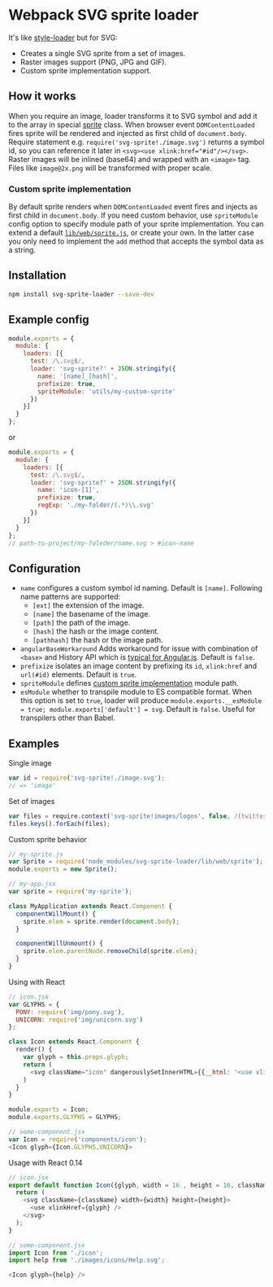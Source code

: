 # Webpack SVG sprite loader

It's like [style-loader](https://github.com/webpack/style-loader) but for SVG:

- Creates a single SVG sprite from a set of images.
- Raster images support (PNG, JPG and GIF).
- Custom sprite implementation support.

## How it works

When you require an image, loader transforms it to SVG symbol and add it to the array in special [sprite](lib/web/sprite.js) class.
When browser event `DOMContentLoaded` fires sprite will be rendered and injected as first child of `document.body`.
Require statement e.g. `require('svg-sprite!./image.svg')` returns a symbol id, so you can reference it later
in `<svg><use xlink:href="#id"/></svg>`. Raster images  will be inlined (base64) and wrapped with an `<image>` tag.
Files like `image@2x.png` will be transformed with proper scale.

### Custom sprite implementation

By default sprite renders when `DOMContentLoaded` event fires and injects as first child in `document.body`.
If you need custom behavior, use `spriteModule` config option to specify module path of your sprite implementation.
You can extend a default [`lib/web/sprite.js`](lib/web/sprite.js), or create your own.
In the latter case you only need to implement the `add` method that accepts the symbol data as a string.

## Installation

```bash
npm install svg-sprite-loader --save-dev
```

## Example config
```js
module.exports = {
  module: {
    loaders: [{
      test: /\.svg$/,
      loader: 'svg-sprite?' + JSON.stringify({
        name: '[name]_[hash]',
        prefixize: true,
        spriteModule: 'utils/my-custom-sprite'
      })
    }]
  }
};
```
or
```js
module.exports = {
  module: {
    loaders: [{
      test: /\.svg$/,
      loader: 'svg-sprite?' + JSON.stringify({
        name: 'icon-[1]',
        prefixize: true,
        regExp: './my-folder/(.*)\\.svg'
      })
    }]
  }
};
// path-to-project/my-foleder/name.svg > #icon-name
```

## Configuration

* `name` configures a custom symbol id naming. Default is `[name]`. Following name patterns are supported:
  * `[ext]` the extension of the image.
  * `[name]` the basename of the image.
  * `[path]` the path of the image.
  * `[hash]` the hash or the image content.
  * `[pathhash]` the hash or the image path.
* `angularBaseWorkaround` Adds workaround for issue with combination of `<base>` and History API which is [typical for Angular.js](https://github.com/angular/angular.js/issues/8934). Default is `false`.
* `prefixize` isolates an image content by prefixing its `id`, `xlink:href` and `url(#id)` elements. Default is `true`.
* `spriteModule` defines [custom sprite implementation](#custom-sprite-implementation) module path.
* `esModule` whether to transpile module to ES compatible format. When this option is set to `true`, loader will produce `module.exports.__esModule = true; module.exports['default'] = svg`. Default is `false`. Useful for transpilers other than Babel.

## Examples

Single image
```js
var id = require('svg-sprite!./image.svg');
// => 'image'
```

Set of images
```js
var files = require.context('svg-sprite!images/logos', false, /(twitter|facebook|youtube)\.svg$/);
files.keys().forEach(files);
```

Custom sprite behavior
```js
// my-sprite.js
var Sprite = require('node_modules/svg-sprite-loader/lib/web/sprite');
module.exports = new Sprite();

// my-app.jsx
var sprite = require('my-sprite');

class MyApplication extends React.Component {
  componentWillMount() {
    sprite.elem = sprite.render(document.body);
  }

  componentWillUnmount() {
    sprite.elem.parentNode.removeChild(sprite.elem);
  }
}
```

Using with React
```js
// icon.jsx
var GLYPHS = {
  PONY: require('img/pony.svg'),
  UNICORN: require('img/unicorn.svg')
};

class Icon extends React.Component {
  render() {
    var glyph = this.props.glyph;
    return (
      <svg className="icon" dangerouslySetInnerHTML={{__html: '<use xlink:href="' + glyph + '"></use>'}}/>
    )
  }
}

module.exports = Icon;
module.exports.GLYPHS = GLYPHS;

// some-component.jsx
var Icon = require('components/icon');
<Icon glyph={Icon.GLYPHS.UNICORN}>
```

Usage with React 0.14

```js
// icon.jsx
export default function Icon({glyph, width = 16 , height = 16, className = 'icon'}){
  return (
    <svg className={className} width={width} height={height}>
      <use xlinkHref={glyph} />
    </svg>
  );
}

// some-component.jsx
import Icon from './icon';
import help from './images/icons/Help.svg';

<Icon glyph={help} />
```


